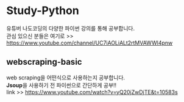 # Study-Python

유튜버 나도코딩의 다양한 파이썬 강의를 통해 공부합니다.<br>
관심 있으신 분들은 여기로 >> <https://www.youtube.com/channel/UC7iAOLiALt2rtMVAWWl4pnw>
## webscraping-basic
web scraping을 어떤식으로 사용하는지 공부합니다. <br>
**Jsoup**을 사용하기 전 파이썬으로 간단하게 공부!!<br>
link >> <https://www.youtube.com/watch?v=yQ20jZwDjTE&t=10583s>
